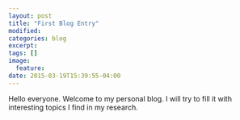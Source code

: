 ```yaml
---
layout: post
title: "First Blog Entry"
modified:
categories: blog
excerpt:
tags: []
image:
  feature:
date: 2015-03-19T15:39:55-04:00
---
```

Hello everyone. Welcome to my personal blog. I will try to fill it with interesting topics I find in my research.
